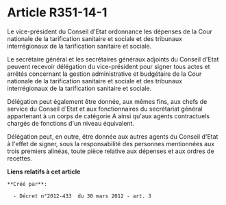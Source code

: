 # Article R351-14-1

Le vice-président du Conseil d'Etat ordonnance les dépenses de la Cour nationale de la tarification sanitaire et sociale et
des tribunaux interrégionaux de la tarification sanitaire et sociale.

Le secrétaire général et les secrétaires généraux adjoints du Conseil d'Etat peuvent recevoir délégation du vice-président
pour signer tous actes et arrêtés concernant la gestion administrative et budgétaire de la Cour nationale de la tarification
sanitaire et sociale et des tribunaux interrégionaux de la tarification sanitaire et sociale.

Délégation peut également être donnée, aux mêmes fins, aux chefs de service du Conseil d'Etat et aux fonctionnaires du
secrétariat général appartenant à un corps de catégorie A ainsi qu'aux agents contractuels chargés de fonctions d'un niveau
équivalent.

Délégation peut, en outre, être donnée aux autres agents du Conseil d'Etat à l'effet de signer, sous la responsabilité des
personnes mentionnées aux trois premiers alinéas, toute pièce relative aux dépenses et aux ordres de recettes.

**Liens relatifs à cet article**

	**Créé par**:

	  - Décret n°2012-433  du 30 mars 2012 - art. 3

